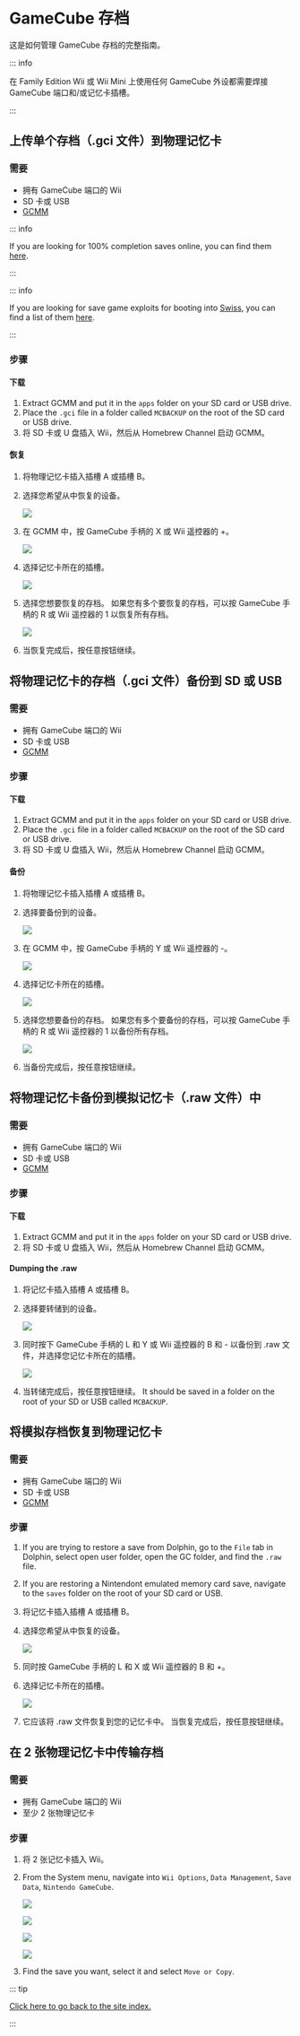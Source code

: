 # GameCube 存档

这是如何管理 GameCube 存档的完整指南。

::: info

在 Family Edition Wii 或 Wii Mini 上使用任何 GameCube 外设都需要焊接 GameCube 端口和/或记忆卡插槽。

:::

## 上传单个存档（.gci 文件）到物理记忆卡

### 需要

- 拥有 GameCube 端口的 Wii
- SD 卡或 USB
- [GCMM](https://oscwii.org/library/app/gcmm)

::: info

If you are looking for 100% completion saves online, you can find them [here](https://gamefaqs.gamespot.com/).

:::

::: info

If you are looking for save game exploits for booting into [Swiss](https://github.com/emukidid/swiss-gc/releases), you can find a list of them [here](https://www.gc-forever.com/wiki/index.php?title=Booting_homebrew#Game_Save_Exploits).

:::

### 步骤

#### 下载

1. Extract GCMM and put it in the `apps` folder on your SD card or USB drive.
2. Place the `.gci` file in a folder called `MCBACKUP` on the root of the SD card or USB drive.
3. 将 SD 卡或 U 盘插入 Wii，然后从 Homebrew Channel 启动 GCMM。

#### 恢复

1. 将物理记忆卡插入插槽 A 或插槽 B。

2. 选择您希望从中恢复的设备。

   ![](/images/homebrew/gcsaves/gcmm-select-device.jpg)

3. 在 GCMM 中，按 GameCube 手柄的 X 或 Wii 遥控器的 +。

   ![](/images/homebrew/gcsaves/gcmm-menu.jpg)

4. 选择记忆卡所在的插槽。

   ![](/images/homebrew/gcsaves/gcmm-mem-select.jpg)

5. 选择您想要恢复的存档。 如果您有多个要恢复的存档，可以按 GameCube 手柄的 R 或 Wii 遥控器的 1 以恢复所有存档。

   ![](/images/homebrew/gcsaves/gcmm-select-save.jpg)

6. 当恢复完成后，按任意按钮继续。

## 将物理记忆卡的存档（.gci 文件）备份到 SD 或 USB

### 需要

- 拥有 GameCube 端口的 Wii
- SD 卡或 USB
- [GCMM](https://oscwii.org/library/app/gcmm)

### 步骤

#### 下载

1. Extract GCMM and put it in the `apps` folder on your SD card or USB drive.
2. Place the `.gci` file in a folder called `MCBACKUP` on the root of the SD card or USB drive.
3. 将 SD 卡或 U 盘插入 Wii，然后从 Homebrew Channel 启动 GCMM。

#### 备份

1. 将物理记忆卡插入插槽 A 或插槽 B。

2. 选择要备份到的设备。

   ![](/images/homebrew/gcsaves/gcmm-select-device.jpg)

3. 在 GCMM 中，按 GameCube 手柄的 Y 或 Wii 遥控器的 -。

   ![](/images/homebrew/gcsaves/gcmm-menu.jpg)

4. 选择记忆卡所在的插槽。

   ![](/images/homebrew/gcsaves/gcmm-mem-select.jpg)

5. 选择您想要备份的存档。 如果您有多个要备份的存档，可以按 GameCube 手柄的 R 或 Wii 遥控器的 1 以备份所有存档。

   ![](/images/homebrew/gcsaves/gcmm-select-save.jpg)

6. 当备份完成后，按任意按钮继续。

## 将物理记忆卡备份到模拟记忆卡（.raw 文件）中

### 需要

- 拥有 GameCube 端口的 Wii
- SD 卡或 USB
- [GCMM](https://oscwii.org/library/app/gcmm)

### 步骤

#### 下载

1. Extract GCMM and put it in the `apps` folder on your SD card or USB drive.
2. 将 SD 卡或 U 盘插入 Wii，然后从 Homebrew Channel 启动 GCMM。

#### Dumping the .raw

1. 将记忆卡插入插槽 A 或插槽 B。

2. 选择要转储到的设备。

   ![](/images/homebrew/gcsaves/gcmm-select-device.jpg)

3. 同时按下 GameCube 手柄的 L 和 Y 或 Wii 遥控器的 B 和 - 以备份到 .raw 文件，并选择您记忆卡所在的插槽。

   ![](/images/homebrew/gcsaves/gcmm-mem-select.jpg)

4. 当转储完成后，按任意按钮继续。 It should be saved in a folder on the root of your SD or USB called `MCBACKUP`.

## 将模拟存档恢复到物理记忆卡

### 需要

- 拥有 GameCube 端口的 Wii
- SD 卡或 USB
- [GCMM](https://oscwii.org/library/app/gcmm)

### 步骤

1. If you are trying to restore a save from Dolphin, go to the `File` tab in Dolphin, select open user folder, open the GC folder, and find the `.raw` file.

2. If you are restoring a Nintendont emulated memory card save, navigate to the `saves` folder on the root of your SD card or USB.

3. 将记忆卡插入插槽 A 或插槽 B。

4. 选择您希望从中恢复的设备。

   ![](/images/homebrew/gcsaves/gcmm-select-device.jpg)

5. 同时按 GameCube 手柄的 L 和 X 或 Wii 遥控器的 B 和 +。

6. 选择记忆卡所在的插槽。

   ![](/images/homebrew/gcsaves/gcmm-mem-select.jpg)

7. 它应该将 .raw 文件恢复到您的记忆卡中。 当恢复完成后，按任意按钮继续。

## 在 2 张物理记忆卡中传输存档

### 需要

- 拥有 GameCube 端口的 Wii
- 至少 2 张物理记忆卡

### 步骤

1. 将 2 张记忆卡插入 Wii。

2. From the System menu, navigate into `Wii Options`, `Data Management`, `Save Data`, `Nintendo GameCube`.

   ![](/images/homebrew/gcsaves/sysmenu.jpg) <br>

   ![](/images/homebrew/gcsaves/settings.jpg) <br>

   ![](/images/homebrew/gcsaves/data-management.jpg) <br>

   ![](/images/homebrew/gcsaves/save-data.jpg)

3. Find the save you want, select it and select `Move or Copy`.

::: tip

[Click here to go back to the site index.](site-navigation)

:::
